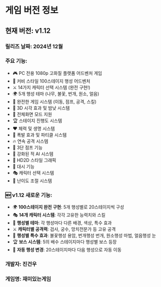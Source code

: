 # 게임 버전 정보

## 현재 버전: v1.12

### 릴리즈 날짜: 2024년 12월

### 주요 기능:
- 🎮 PC 전용 1080p 고화질 플랫폼 어드벤처 게임
- 🚀 커비 스타일 100스테이지 행성 어드벤처
- ⚔️ 14가지 캐릭터 선택 시스템 (완전 구현!)
- 🌍 5개 행성 테마 (나무, 불꽃, 번개, 원소, 얼음)
- 🎯 완전한 게임 시스템 (이동, 점프, 공격, 스킬)
- 🎨 3D 시각 효과 및 밤낮 시스템
- 📱 전체화면 모드 지원
- 🏆 스테이지 진행도 시스템
- ❤️ 체력 및 생명 시스템
- 🎪 폭발 효과 및 파티클 시스템
- 🔥 연속 공격 시스템
- 🦘 3단 점프 기능
- 🧠 강화된 적 AI 시스템
- 🎨 HD2D 스타일 그래픽
- 🚀 대시 기능
- 🎭 캐릭터 선택 시스템
- 🎯 난이도 조절 시스템

### 🆕 v1.12 새로운 기능:
- 🌍 **100스테이지 완전 구현**: 5개 행성별로 20스테이지씩 구성
- 🎭 **14개 캐릭터 시스템**: 각각 고유한 능력치와 스킬
- 🌈 **행성별 테마**: 각 행성마다 다른 배경, 색상, 특수 효과
- ⚔️ **캐릭터별 공격력**: 검사, 궁수, 망치전문가 등 고유 공격
- 🎨 **행성별 특수 효과**: 불꽃행성 용암, 번개행성 번개, 원소행성 마법, 얼음행성 눈
- 🏆 **보스 시스템**: 5의 배수 스테이지마다 행성별 보스 등장
- 🚀 **자동 행성 변경**: 20스테이지마다 다음 행성으로 자동 이동

### 개발자: 진건우
### 게임명: 재미있는게임 